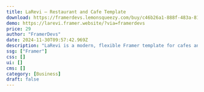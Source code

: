 ```yaml
---
title: LaRevi — Restaurant and Cafe Template
download: https://framerdevs.lemonsqueezy.com/buy/c46b26a1-888f-483a-810a-3348407a5e21?aff=YGGpO5
demo: https://larevi.framer.website/?via=framerdevs
price: 29
author: "FramerDevs"
date: 2024-11-30T09:57:42.969Z
description: "LaRevi is a modern, flexible Framer template for cafes and restaurants. It showcases beautiful menus and informs clients about events and updates. With its user-friendly features and sleek design, LaRevi creates an online presence that reflects your brand."
ssg: ["Framer"]
css: []
ui: []
cms: []
category: [Business]
draft: false
---
```


